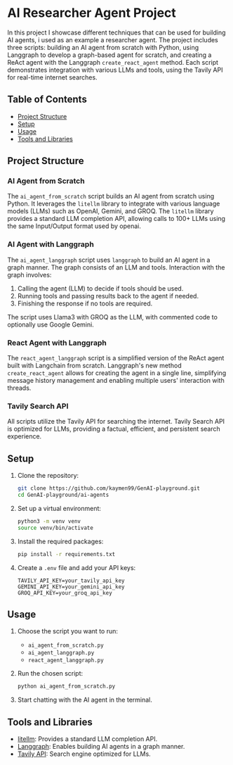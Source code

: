 # AI Researcher Agent Project

In this project I showcase different techniques that can be used for building AI agents, i used as an example a researcher agent. The project includes three scripts: building an AI agent from scratch with Python, using Langgraph to develop a graph-based agent for scratch, and creating a ReAct agent with the Langgraph `create_react_agent` method. Each script demonstrates integration with various LLMs and tools, using the Tavily API for real-time internet searches.

## Table of Contents
- [Project Structure](#project-structure)
- [Setup](#setup)
- [Usage](#usage)
- [Tools and Libraries](#tools-and-libraries)

## Project Structure

### AI Agent from Scratch
The `ai_agent_from_scratch` script builds an AI agent from scratch using Python. It leverages the `litellm` library to integrate with various language models (LLMs) such as OpenAI, Gemini, and GROQ. The `litellm` library provides a standard LLM completion API, allowing calls to 100+ LLMs using the same Input/Output format used by openai.

### AI Agent with Langgraph
The `ai_agent_langgraph` script uses `langgraph` to build an AI agent in a graph manner. The graph consists of an LLM and tools. Interaction with the graph involves:
1. Calling the agent (LLM) to decide if tools should be used.
2. Running tools and passing results back to the agent if needed.
3. Finishing the response if no tools are required.

The script uses Llama3 with GROQ as the LLM, with commented code to optionally use Google Gemini.

### React Agent with Langgraph
The `react_agent_langgraph` script is a simplified version of the ReAct agent built with Langchain from scratch. Langgraph's new method `create_react_agent` allows for creating the agent in a single line, simplifying message history management and enabling multiple users' interaction with threads.

### Tavily Search API
All scripts utilize the Tavily API for searching the internet. Tavily Search API is optimized for LLMs, providing a factual, efficient, and persistent search experience.

## Setup
1. Clone the repository:
   ```bash
   git clone https://github.com/kaymen99/GenAI-playground.git
   cd GenAI-playground/ai-agents
   ```

2. Set up a virtual environment:
   ```bash
   python3 -m venv venv
   source venv/bin/activate
   ```

3. Install the required packages:
   ```bash
   pip install -r requirements.txt
   ```

4. Create a `.env` file and add your API keys:
   ```
   TAVILY_API_KEY=your_tavily_api_key
   GEMINI_API_KEY=your_gemini_api_key
   GROQ_API_KEY=your_groq_api_key
   ```

## Usage
1. Choose the script you want to run:
   - `ai_agent_from_scratch.py`
   - `ai_agent_langgraph.py`
   - `react_agent_langgraph.py`

2. Run the chosen script:
   ```bash
   python ai_agent_from_scratch.py
   ```

3. Start chatting with the AI agent in the terminal.

## Tools and Libraries
- [litellm](https://github.com/your-username/litellm): Provides a standard LLM completion API.
- [Langgraph](https://github.com/your-username/langgraph): Enables building AI agents in a graph manner.
- [Tavily API](https://tavily.com/): Search engine optimized for LLMs.
